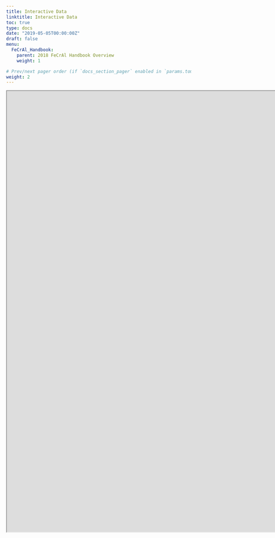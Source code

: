 ```yaml
---
title: Interactive Data
linktitle: Interactive Data
toc: true
type: docs
date: "2019-05-05T00:00:00Z"
draft: false
menu:
  FeCrAl_Handbook:
    parent: 2018 FeCrAl Handbook Overview
    weight: 1

# Prev/next pager order (if `docs_section_pager` enabled in `params.toml`)
weight: 2
---
```


<iframe src="https://nomelab.shinyapps.io/shiny/" style="border: 1; width: 1600px; height: 1200px"'></iframe>
